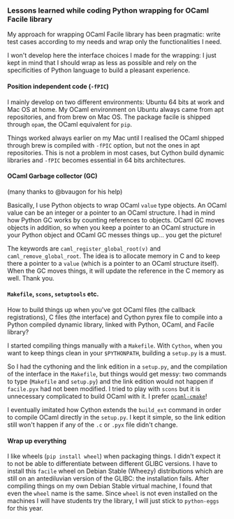 ### Lessons learned while coding Python wrapping for OCaml Facile library

My approach for wrapping OCaml Facile library has been pragmatic: write test cases according to my needs and wrap only the functionalities I need.

I won't develop here the interface choices I made for the wrapping: I just kept in mind that I should wrap as less as possible and rely on the specificities of Python language to build a pleasant experience.

#### Position independent code (`-fPIC`)

I mainly develop on two different environments: Ubuntu 64 bits at work and Mac OS at home. My OCaml environment on Ubuntu always came from apt repositories, and from brew on Mac OS. The package facile is shipped through `opam`, the OCaml equivalent for `pip`.

Things worked always earlier on my Mac until I realised the OCaml shipped through brew is compiled with `-fPIC` option, but not the ones in apt repositories. This is not a problem in most cases, but Cython build dynamic libraries and `-fPIC` becomes essential in 64 bits architectures.

#### OCaml Garbage collector (GC)

(many thanks to @bvaugon for his help)

Basically, I use Python objects to wrap OCaml `value` type objects. An OCaml value can be an integer or a pointer to an OCaml structure. I had in mind how Python GC works by counting references to objects. OCaml GC moves objects in addition, so when you keep a pointer to an OCaml structure in your Python object and OCaml GC messes things up... you get the picture!

The keywords are `caml_register_global_root(v)` and `caml_remove_global_root`. The idea is to allocate memory in C and to keep there a pointer to a `value` (which is a pointer to an OCaml structure itself). When the GC moves things, it will update the reference in the C memory as well. Thank you.

#### `Makefile`, `scons`, `setuptools` etc.

How to build things up when you've got OCaml files (the callback registrations), C files (the interface) and Cython pyrex file to compile into a Python compiled dynamic library, linked with Python, OCaml, and Facile library?

I started compiling things manually with a `Makefile`. With `Cython`, when you want to keep things clean in your `$PYTHONPATH`, building a  `setup.py` is a must.

So I had the cythoning and the link edition in a `setup.py`, and the compilation of the interface in the `Makefile`, but things would get messy: two commands to type (`Makefile` and `setup.py`) and the link edition would not happen if `facile.pyx` had not been modified. I tried to play with `scons` but it is unnecessary complicated to build OCaml with it. I prefer [`ocaml-cmake`](https://github.com/ocaml-cmake/ocaml-cmake)!

I eventually imitated how Cython extends the `build_ext` command in order to compile OCaml directly in the `setup.py`. I kept it simple, so the link edition still won't happen if any of the `.c` or `.pyx` file didn't change.

#### Wrap up everything

I like wheels (`pip install wheel`) when packaging things. I didn't expect it to not be able to differentiate between different GLIBC versions. I have to install this `facile` wheel on Debian Stable (Wheezy) distributions which are still on an antediluvian version of the GLIBC: the installation fails. After compiling things on my own Debian Stable virtual machine, I found that even the `wheel` name is the same. Since `wheel` is not even installed on the machines I will have students try the library, I will just stick to `python-eggs` for this year.

